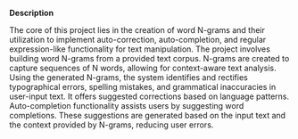 **Description**

The core of this project lies in the creation of word N-grams and their utilization to implement auto-correction, auto-completion, and regular expression-like functionality for text manipulation. The project involves building word N-grams from a provided text corpus. N-grams are created to capture sequences of N words, allowing for context-aware text analysis. Using the generated N-grams, the system identifies and rectifies typographical errors, spelling mistakes, and grammatical inaccuracies in user-input text. It offers suggested corrections based on language patterns. Auto-completion functionality assists users by suggesting word completions. These suggestions are generated based on the input text and the context provided by N-grams, reducing user errors.
